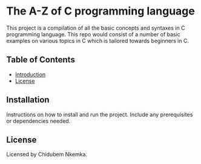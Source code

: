 # The A-Z of C programming language

This project is a compilation of all the basic concepts and syntaxes in C programming language. 
This repo would consist of a number of basic examples on various topics in C which is tailored towards beginners in C. 

## Table of Contents

- [Introduction](#introduction)
- [License](#license)

## Installation

Instructions on how to install and run the project. Include any prerequisites or dependencies needed.


## License

Licensed by Chidubem Nkemka.

